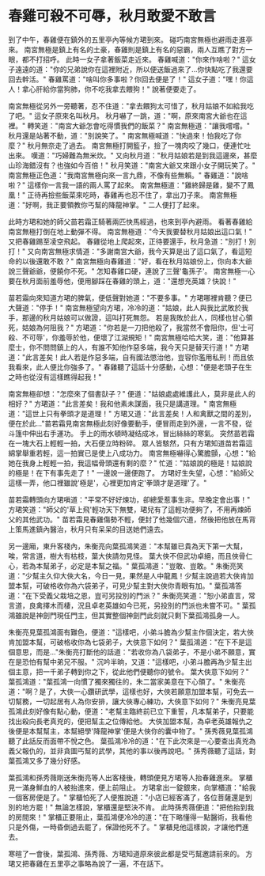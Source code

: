 # 春雞可殺不可辱，秋月敢愛不敢言

到了中午，春雞便在鎮外的五里亭內等候方珺到來。 碰巧南宮無極也避雨走進亭來。 南宮無極是鎮上有名的土豪，春雞則是鎮上有名的惡霸，兩人互瞧了對方一眼，都不打招呼。 此時一女子拿著飯菜走近來。 春雞喊道："你來作啥啦？" 這女子遠遠的道："你的兄弟說你在這裡附近，所以便送飯過來了...你快點吃了我還要回去幹活。" 春雞罵道："啥叫你多事啦？你回去便是了！" 這女子道："嘿！你這人！拿心肝給你當狗肺，你不吃我拿去餵狗！" 說著便要走了。

南宮無極從另外一旁聽著，忍不住道："拿去餵狗太可惜了，秋月姑娘不如給我吃了吧。" 這女子原來名叫秋月。 秋月嚇了一跳，道："啊，原來南宮大爺也在這裡。" 轉笑道："南宮大爺怎會吃得慣我們的飯菜？" 南宮無極道："讓我嚐嚐。" 秋月還是站著不動，道："別說笑了。" 南宮無極喊道："快過來！怕我吃了你麼？" 秋月無奈走了過去。 南宮無極打開籃子，撿了一塊肉咬了幾口，便連忙吐出來。 嘆道："巧婦難為無米炊。" 又向秋月道："秋月姑娘若是到我這邊來，甚麼山珍海錯沒有？也強如今百倍！" 秋月笑道："南宮大爺又來跟小女子開玩笑了。" 南宮無極正色道："我南宮無極向來一言九鼎，不像有些無賴。" 春雞道："說啥啦？" 這樣你一言我一語的兩人罵了起來。 南宮無極道："雞終歸是雞，變不了鳳凰！" 正待再撿些飯菜來吃時，春雞再也忍不住了，拿出刀子來。 南宮無極道："好啊，我正要領教你丐幫的降龍神掌。" 二人便打了起來。

此時方珺和她的師父苗若霜正騎著兩匹快馬經過，也來到亭內避雨。 看著春雞給南宮無極打倒在地上動彈不得。 南宮無極道："今天我要替秋月姑娘出這口氣！" 又把春雞踢至凌空飛起。 春雞從地上爬起來，正待要還手，秋月急道："別打！別打！" 又向南宮無極求情道："多謝南宮大爺，我今天算是出了這口氣了，看這短命的以後還敢不敢？" 南宮無極向春雞道："好，看在秋月姑娘份上，你向本大爺說三聲爺爺，便饒你不死。" 怎知春雞口硬，連說了三聲'龜孫子'。 南宮無極一心要在秋月面前羞辱他，便用腳踩在春雞的頭上，道："還想充英雄？快說！"

苗若霜向來知道方珺的脾氣，便低聲對她道："不要多事。" 方珺哪裡肯聽？便已大聲道："停手！" 南宮無極望向方珺，冷冷的道："姑娘，此人與我比武敗於我手，那邊的秋月姑娘可以做證，這叫打死無怨。 若是我敗於此人，同樣也甘心領死，姑娘為何阻我？" 方珺道："你若是一刀把他殺了，我當然不會阻你，但'士可殺、不可辱'，你羞辱於他，便壞了江湖規矩！" 南宮無極哈哈大笑，道："他算甚麼士，你不問問鎮上的人，有誰不知他作惡多端，我今天只是替天行道！" 方珺道："此言差矣！此人若是作惡多端，自有國法懲治他，豈容你濫用私刑！而且依我看來，此人便比你強多了。" 春雞聽了這話十分感動，心想："便是老頭子在生之時也從沒有這樣瞧得起我！"

南宮無極卻想："怎麼來了個書獃子？" 便道："姑娘處處維護此人，莫非是此人的相好？" 方珺道："此言差矣！我和他素未謀面，我只是講道理。" 南宮無極道："這世上只有拳頭才是道理！" 方珺又道："此言差矣！人和禽獸之間的差別，便在於此..."苗若霜見南宮無極此刻好像要動手，便冒雨走到外邊，一言不發，從斗篷中伸出右手運功。 手上的雨水頓時凝结成冰，冒出絲絲的寒氣。 突然苗若霜在一塊大石上輕輕一拍，大石便立時粉碎。 眾人皆駭然，只有方珺知道苗若霜這綿掌舉重若輕，這一拍實已是使上八成功力。 南宮無極嚇得心驚膽顫，心想："給她在我身上輕輕一拍，我這幅骨頭還有剩的麼？" 忙道："姑娘說的極是！姑娘說的極是！在下有事先走了！" 一邊說一邊便跑了。 方珺好生失望，心想："給師父這樣一弄，他口裡雖說'極是'，心裡更加肯定'拳頭才是道理'了。"

苗若霜轉頭向方珺嗔道："平常不好好煉功，卻總愛惹事生非。早晚定會出事！" 方珺笑道："師父的'草上飛'輕功天下無雙，珺兒有了這輕功便夠了，不用再煉師父的其他武功。" 苗若霜見春雞傷勢不輕，便封了他幾個穴道，然後把他放在馬背上策馬進鎮內醫治，秋月只有呆呆的目送她們遠去。

另一邊廂，東升客棧內，朱衡亮向葉孤鴻笑道："本幫雖已貴為天下第一大幫，唉，常言道，樹大有枯枝，葉大俠請勿見怪。 葉大俠不但武功卓絕，而且俠骨仁心，若為本幫弟子，必定是本幫之福。" 葉孤鴻道："豈敢、豈敢。" 朱衡亮笑道："少幫主久仰大俠大名，今日一見，果然是人中龍鳳！少幫主說過若大俠肯加盟本幫，可破格收你為六袋弟子，可見少幫主對大俠你青眼有加。" 葉孤鴻答道："在下受義父栽培之恩，豈可另投別的門派？" 朱衡亮笑道："恕小弟直言，常言道，良禽擇木而棲，況且卓老英雄如今已死，另投別的門派也未嘗不可。" 葉孤鴻雖說是神劍門現任門主，但其實整個神劍門此刻就只剩下葉孤鴻孤身一人。

朱衡亮見葉孤鴻面有難色，便道："這樣吧，小弟斗膽為少幫主作個決定，若大俠肯加盟本幫，可破格收你為七袋弟子，大俠意下如何？" 葉孤鴻道："在下不是這個意思，而是..."朱衡亮打斷他的話道："若收你為八袋弟子，不是小弟不願意，實在是恐怕有幫中弟兄不服。" 沉吟半晌，又道："這樣吧，小弟斗膽再為少幫主出個主意，把一千弟子轉到你之下，從此他們便聽你的號令。 葉大俠意下如何？" 葉孤鴻道："葉孤鴻一向慣了獨來獨往的，朱二當家美意在下心領了。" 朱衡亮道："啊？是了，大俠一心鑽研武學，這樣也好，大俠若願意加盟本幫，可免去一切幫務，一切起居有人為你安排，讓大俠專心練功，大俠意下如何？" 朱衡亮見葉孤鴻此刻好像有點心動，便道："老幫主臨終前已立下重誓，凡本幫弟子，只要能找出殺向長老真兇的，便把幫主之位傳給他。 大俠加盟本幫，為卓老英雄報仇之後便是本幫幫主，本幫絕學'降龍神掌'便是大俠你的囊中物了。" 孫秀薇見葉孤鴻聽了此話反而面帶不悅之色。 葉孤鴻冷冷的道："在下此次來是一心要查出真兇為義父報仇的，並非貪圖丐幫的武學，其他的事以後再說吧。" 孫秀薇聽了這話，對葉孤鴻又多了幾分好感。

葉孤鴻和孫秀薇剛送朱衡亮等人出客棧後，轉頭便見方珺等人抬春雞進來。 掌櫃見一滿身鮮血的人被抬進來，便上前阻止。 方珺拿出一錠銀來，向掌櫃道："給我一個客房便是了。" 掌櫃怕死了人便推說道："小店已經客滿了，各位菩薩還是到別的地方罷！" 無論怎樣說，掌櫃還是堅決不肯。 此時孫秀薇便道："把他抬到我的房間來！" 掌櫃正要阻止，葉孤鴻便冷冷的道："在下略懂得一點醫術，我看他只是外傷，一時昏倒過去罷了，保證他死不了。" 掌櫃見他這樣說，才讓他們進去。

寒暄了一會後，葉孤鴻、孫秀薇、方珺知道原來彼此都是受丐幫邀請前來的。 方珺又把春雞在五里亭之事略為說了一遍，不在話下。

